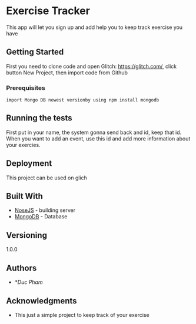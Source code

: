 # Exercise Tracker

This app will let you sign up and add help you to keep track exercise you have

## Getting Started

First you need to clone code and open Glitch: https://glitch.com/, click button New Project, then import code from Github

### Prerequisites



```
import Mongo DB newest versionby using npm install mongodb
```


## Running the tests

First put in your name, the system gonna send back and id, keep that id. When you want to add an event, use this id and add more information about your exercies.


## Deployment

This project can be used on glich

## Built With

* [NoseJS](https://nodejs.org/en/) - building server
* [MongoDB](https://www.mongodb.com/) - Database 

## Versioning

1.0.0
## Authors

* **Duc Pham*

## Acknowledgments

* This just a simple project to keep track of your exercise

